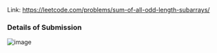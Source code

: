 Link: https://leetcode.com/problems/sum-of-all-odd-length-subarrays/
### Details of Submission
![image](https://github.com/mgalang229/LeetCode-Sum-of-All-Odd-Length-Subarrays/assets/51401355/a590c6b7-e0f2-44aa-814c-29675d21f141)
